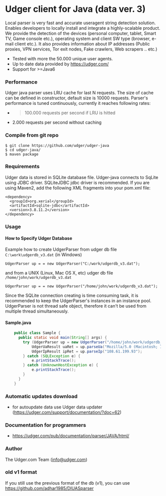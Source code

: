 # Udger client for Java (data ver. 3)
Local parser is very fast and accurate useragent string detection solution. Enables developers to locally install and integrate a highly-scalable product.
We provide the detection of the devices (personal computer, tablet, Smart TV, Game console etc.), operating system and client SW type (browser, e-mail client etc.).
It also provides information about IP addresses (Public proxies, VPN services, Tor exit nodes, Fake crawlers, Web scrapers .. etc.)


- Tested with more the 50.000 unique user agents.
- Up to date data provided by https://udger.com/
- Support for >=Java6

### Performance
Udger java parser uses LRU cache for last N requests. The size of cache can be defined in constructor, default size is 10000 requests. Parser's performance is tuned continuously, currently it reaches following rates:

- >100.000 requests per second if LRU is hitted
- 2.000 requests per second without caching

### Compile from git repo

    $ git clone https://github.com/udger/udger-java
    $ cd udger-java/
    $ maven package

### Requirements
Udger data is stored in SQLite database file. Udger-java connects to SqLite using JDBC driver. SQLiteJDBC jdbc driver is recommended. If you are using Maven2, add the following XML fragments into your pom.xml file:

    <dependency>
      <groupId>org.xerial</groupId>
      <artifactId>sqlite-jdbc</artifactId>
      <version>3.8.11.2</version>
    </dependency>

### Usage

#### How to Specify Udger Database

Example how to create UdgerParser from udger db file `C:\work\udgerdb_v3.dat` (in Windows)

    UdgerParser up = = new UdgerParser("C:/work/udgerdb_v3.dat");


and from a UNIX (Linux, Mac OS X, etc) udger db file `/home/john/work/udgerdb_v3.dat`

    UdgerParser up = = new UdgerParser("/home/john/work/udgerdb_v3.dat");


Since the SQLite connection creating is time consuming task, it is recommended to keep the UdgerParser's instances in
an instance pool. UdgerParser is not thread safe object, therefore it can't be used from multiple thread simultaneously.

#### Sample.java

```java
    public class Sample {
      public static void main(String[] args) {
        try (UdgerParser up = new UdgerParser("/home/john/work/udgerdb_v3.dat")) {
            UdgerUaResult uaRet = up.parseUa("Mozilla/5.0 (Macintosh; Intel Mac OS X 10_11_2) AppleWebKit/601.3.9 (KHTML, like Gecko) Version/9.0.2 Safari/601.3.9");
            UdgerIpResult ipRet = up.parseIp("108.61.199.93");
        } catch (SQLException e) {
            e.printStackTrace();
        } catch (UnknownHostException e) {
            e.printStackTrace();
        }
      }
    }
```

### Automatic updates download
- for autoupdate data use Udger data updater (https://udger.com/support/documentation/?doc=62)

### Documentation for programmers
- https://udger.com/pub/documentation/parser/JAVA/html/

### Author
The Udger.com Team (info@udger.com)

### old v1 format
If you still use the previous format of the db (v1), you can use https://github.com/adhar1985/DIUASparser

